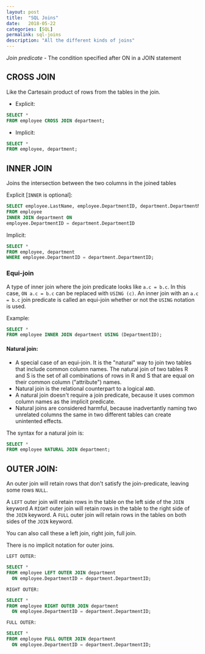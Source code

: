 ```yaml
---
layout: post
title:  "SQL Joins"
date:   2018-05-22
categories: [SQL]
permalink: sql-joins
description: "All the different kinds of joins"
---
```

*Join predicate* - The condition specified after ON in a JOIN statement

## CROSS JOIN
Like the Cartesain product of rows from the tables in the join.

- Explicit: 
```sql
SELECT *
FROM employee CROSS JOIN department;
```
- Implicit:
```sql
SELECT *
FROM employee, department;
```

## INNER JOIN
Joins the intersection between the two columns in the joined tables

Explicit [`INNER` is optional]:
```sql
SELECT employee.LastName, employee.DepartmentID, department.DepartmentName 
FROM employee 
INNER JOIN department ON
employee.DepartmentID = department.DepartmentID
```
Implicit:
```sql
SELECT *
FROM employee, department
WHERE employee.DepartmentID = department.DepartmentID;
```
### Equi-join
A type of inner join where the join predicate looks like `a.c = b.c`. In this case, `ON a.c = b.c` can be replaced with `USING (c)`. An inner join with an `a.c = b.c` join predicate is called an equi-join whether or not the `USING` notation is used.

Example: 
```sql
SELECT *
FROM employee INNER JOIN department USING (DepartmentID);
```

#### Natural join:
- A special case of an equi-join. It is the "natural" way to join two tables that include common column names. The natural join of two tables R and S is the set of all combinations of rows in R and S that are equal on their common column ("attribute") names.
- Natural join is the relational counterpart to a logical `AND`.
- A natural join doesn't require a join predicate, because it uses common column names as the implicit predicate.
- Natural joins are considered harmful, because inadvertantly naming two unrelated columns the same in two different tables can create unintented effects.

The syntax for a natural join is:
```sql    
SELECT *
FROM employee NATURAL JOIN department;
```

## OUTER JOIN:
An outer join will retain rows that don't satisfy the join-predicate, leaving some rows `NULL`.

A `LEFT` outer join will retain rows in the table on the left side of the `JOIN` keyword
A `RIGHT` outer join will retain rows in the table to the right side of the `JOIN` keyword.
A `FULL` outer join will retain rows in the tables on both sides of the `JOIN` keyword.

You can also call these a left join, right join, full join.

There is no implicit notation for outer joins.

`LEFT OUTER:`
```sql
SELECT *
FROM employee LEFT OUTER JOIN department 
  ON employee.DepartmentID = department.DepartmentID;
```
`RIGHT OUTER:`

```sql
SELECT *
FROM employee RIGHT OUTER JOIN department
  ON employee.DepartmentID = department.DepartmentID;
```
`FULL OUTER:`
```sql
SELECT *
FROM employee FULL OUTER JOIN department
  ON employee.DepartmentID = department.DepartmentID;
```